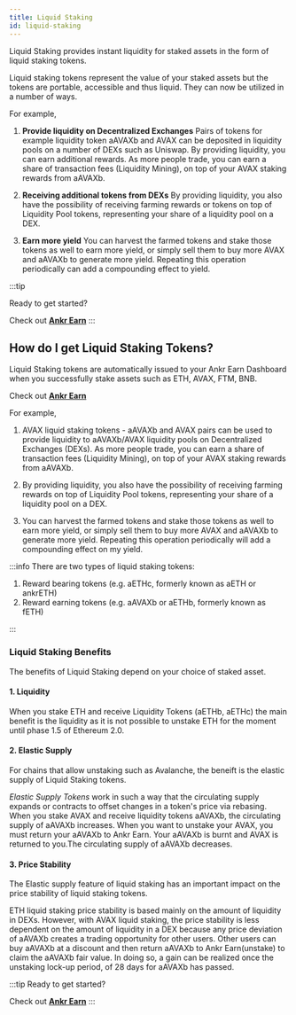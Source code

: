 ```yaml
---
title: Liquid Staking
id: liquid-staking
---
```


Liquid Staking provides instant liquidity for staked assets in the form of liquid staking tokens. 

Liquid staking tokens represent the value of your staked assets but the tokens are portable, accessible and thus liquid. They can now be utilized in a number of ways.

For example,

1. **Provide liquidity on Decentralized Exchanges**
Pairs of tokens for example liquidity token aAVAXb and AVAX can be deposited in liquidity pools on a number of DEXs such as Uniswap. By providing liquidity, you can earn additional rewards.  As more people trade, you can earn a share of transaction fees (Liquidity Mining), on top of your AVAX staking rewards from aAVAXb.

2. **Receiving additional tokens from DEXs**
By providing liquidity, you also have the possibility of receiving farming rewards or tokens on top of Liquidity Pool tokens, representing your share of a liquidity pool on a DEX.

3. **Earn more yield**
You can harvest the farmed tokens and stake those tokens as well to earn more yield, or simply sell them to buy more AVAX and aAVAXb to generate more yield. Repeating this operation periodically can add a compounding effect to yield.

:::tip

Ready to get started?

Check out [**Ankr Earn**](https://stakefi.ankr.com)
:::

## How do I get Liquid Staking Tokens?

Liquid Staking tokens are automatically issued to your Ankr Earn Dashboard when you successfully stake assets such as ETH, AVAX, FTM, BNB. 

Check out [**Ankr Earn**](https://stakefi.ankr.com)

For example,

1. AVAX liquid staking tokens - aAVAXb and AVAX pairs can be used to provide liquidity to aAVAXb/AVAX liquidity pools on Decentralized Exchanges (DEXs). As more people trade, you can earn a share of transaction fees (Liquidity Mining), on top of your AVAX staking rewards from aAVAXb.

2. By providing liquidity, you also have the possibility of receiving farming rewards on top of Liquidity Pool tokens, representing your share of a liquidity pool on a DEX.

3. You can harvest the farmed tokens and stake those tokens as well to earn more yield, or simply sell them to buy more AVAX and aAVAXb to generate more yield. Repeating this operation periodically will add a compounding effect on my yield.

:::info
There are two types of liquid staking tokens:

1. Reward bearing tokens (e.g. aETHc, formerly known as aETH or ankrETH)
2. Reward earning tokens (e.g. aAVAXb or aETHb, formerly known as fETH)

:::

### Liquid Staking Benefits

The benefits of Liquid Staking depend on your choice of staked asset.

#### 1. Liquidity

When you stake ETH and receive Liquidity Tokens (aETHb, aETHc) the main benefit is the liquidity as it is not possible to unstake ETH for the moment until phase 1.5 of Ethereum 2.0.

#### 2. Elastic Supply


For chains that allow unstaking such as Avalanche, the beneift is the elastic supply of Liquid Staking tokens. 

*Elastic Supply Tokens* work in such a way that the circulating supply expands or contracts to offset changes in a token's price via rebasing. When you stake AVAX and receive liquidity tokens aAVAXb, the circulating supply of aAVAXb increases. When you want to unstake your AVAX, you must return your aAVAXb to Ankr Earn. Your aAVAXb is burnt and AVAX is returned to you.The circulating supply of aAVAXb decreases. 

#### 3. Price Stability 

The Elastic supply feature of liquid staking has an important impact on the price stability of liquid staking tokens. 

ETH liquid staking price stability is based mainly on the amount of liquidity in DEXs. However, with AVAX liquid staking, the price stability is less dependent on the amount of liquidity in a DEX because any price deviation of aAVAXb creates a trading opportunity for other users. Other users can buy aAVAXb at a discount and then return aAVAXb to Ankr Earn(unstake) to claim the aAVAXb fair value. In doing so, a gain can be realized once the unstaking lock-up period, of 28 days for aAVAXb has passed. 

:::tip
Ready to get started?

Check out [**Ankr Earn**](https://stakefi.ankr.com)
:::

